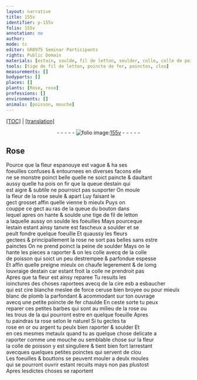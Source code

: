 ```yaml
---
layout: narrative
title: 155v
identifier: p-155v
folio: 155v
annotation: no
author:
mode: tc
editor: GR8975 Seminar Participants
rights: Public Domain
materials: [estain, soulde, fil de letton, soulder, colle, colle de poisson, cire esb a esbaucher, cire blanche, ceruse, blanc de plomb, fer, or, argent, metaulx]
tools: [tige de fil de letton, poincte de fer, poinctes, clou]
measurements: []
bodyparts: []
places: []
plants: [Rose, rose]
professions: []
environments: []
animals: [poisson, mouche]
---
```


<p><a href="{{ site.baseurl }}/diplomatic/">[TOC]</a> | <a href="{{ site.baseurl }}/texts/p-155v_tl/" target="_blank">[translation]</a></p><div class="folio" align="center">- - - - - <a href="http://gallica.bnf.fr/ark:/12148/btv1b10500001g/f316.item.r=" target="_blank"><img src="https://cu-mkp.github.io/2017-workshop-edition/assets/photo-icon.png" alt="folio image: " style="display:inline-block; margin-bottom:-3px;"/>155v</a> - - - - - </div>  
  

## <span class="pa">Rose</span>

 
Pource que la fleur espanouye est vague & ha ses<br/> foeuilles confuses & entournees en diverses facons elle<br/> ne se monstre poinct belle quelle ne soict paincte & daulta<span class="exp">n</span>t<br/> aussy quelle ha pois <span class="del">on fir</span> que la queue d<span class="m">estain</span> qui<br/> est aigre & subtile ne pourroict pas susporter On moule<br/> la fleur de la <span class="pa">rose</span> seule & apart Luy faisant le<br/> gect grosset affin quelle vienne <span class="del">b</span> mieulx Puys on<br/> couppe ce gect au ras de la queue du bouton dans<br/> lequel apres on hante & <span class="m">soulde</span> une <span class="tl">tige de <span class="m">fil de letton</span></span><br/> a laquelle aussy on soulde les foeuilles Mays pourceque<br/> l<span class="m">estain</span> estant ainsy tanvre est fascheux a <span class="m">soulder</span> et se<br/> peult fondre quelque foeuille Et quaussy les fleurs<br/> gectees & principallement la <span class="pa">rose</span> ne sort pas belles sans estre<br/> painctes On ne prend poinct la peine de <span class="m">soulder</span> Mays on <span class="del">le</span><br/> hante les pieces a raporter & on les <span class="m">colle</span> avecq de la <span class="m">colle<br/> de <span class="al">poisson</span></span> qui soict un peu destrempee & parfondue espesse<br/> Et affin quelle preigne mieulx on chaufe legerem<span class="exp">ent</span> & de lomg<br/> louvraige d<span class="m">estain</span> car estant froit la <span class="m">colle</span> ne prendroit pas<br/> Apres que ta fleur est ainsy reparee Tu resuits les<br/> ioinctures des choses raportees avecq de la <span class="m">cire <span class="del">esb</span> a esbaucher</span><br/> qui est <span class="m">cire blanche</span> meslee de force <span class="m">ceruse</span> <span class="add">bien broyee</span> ou pour mieulx<br/> <span class="m">blanc de plomb</span> la parfondant & acommodant sur ton ouvrage<br/> avecq une petite <span class="tl">poincte de <span class="m">fer</span></span> chaulde En ceste sorte tu peux<br/> reparer ces petites barbes qui sont au milieu de la <span class="pa">rose</span> ou<br/> les trous <span class="del">de la</span> qui pourront estre en quelque foeuille Apres<br/> tu paindras ta <span class="pa">rose</span> selon le naturel Si tu gectes ta<br/> <span class="pa">rose</span> en <span class="m">or</span> ou <span class="m">argent</span> tu peulx bien raporter & <span class="m">soulder</span> Et<br/> en ces mesmes <span class="m">metaulx</span> quand tu as quelque chose delicate a<br/> raporter co<span class="exp">mm</span>e une <span class="al">mouche</span> ou semblable chose sur la fleur<br/> la <span class="m">colle de <span class="al">poisson</span></span> y est singuliere & tient bien fort larresta<span class="exp">n</span>t<br/> avecques quelques petites <span class="tl">poinctes</span> qui servent de <span class="tl">clou</span><br/> Les foeuilles & bouttons se peuvent mouler a deulx moules<br/> qui se pourront ouvrir estant recuits mays non pas plustost<br/> Apres lesdictes choses se raportent
 
